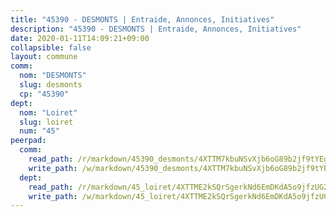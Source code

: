 ```yaml
---
title: "45390 - DESMONTS | Entraide, Annonces, Initiatives"
description: "45390 - DESMONTS | Entraide, Annonces, Initiatives"
date: 2020-01-11T14:09:21+09:00
collapsible: false
layout: commune
comm:
  nom: "DESMONTS"
  slug: desmonts
  cp: "45390"
dept:
  nom: "Loiret"
  slug: loiret
  num: "45"
peerpad:
  comm:
    read_path: /r/markdown/45390_desmonts/4XTTM7kbuNSvXjb6oG89b2jf9tYEgyZuctwSQ3pL4pVpA8xEQ
    write_path: /w/markdown/45390_desmonts/4XTTM7kbuNSvXjb6oG89b2jf9tYEgyZuctwSQ3pL4pVpA8xEQ-K3TgUyXGPJsotgohVPLJtpZ1gUuxU11Fy8kJuCrzbKDUMEKuKSWf1xon7fJwVCRRpi6hrFVZn9edo74C4J7EYS7wXiChDWUHy7kWh7LZWvzF6cYsxZCzV3s4Z2yMizzsgDgFLWa8
  dept:
    read_path: /r/markdown/45_loiret/4XTTME2kSQrSgerkNd6EmDKdA5o9jfzUG2SAG8C2qVYb3YXN4
    write_path: /w/markdown/45_loiret/4XTTME2kSQrSgerkNd6EmDKdA5o9jfzUG2SAG8C2qVYb3YXN4-K3TgULpEDoP6p5UphGUnEGQQDb2AQTj81Z2trE1ZVsdtBZSXUbkVLE9oEias3DdMz5vmgxRH8ErfnuyVj2VYfJxxhBMoq5ZxQCDrb2jTVFkww5uEThgDKwT8pF9LfJGTpqNraKjJ
---
```


